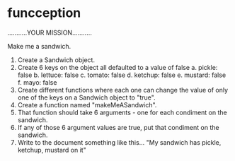 # funcception

  ...........YOUR MISSION...........

  Make me a sandwich.
  
  1. Create a Sandwich object.
  2. Create 6 keys on the object all defaulted to a value of false
     a. pickle: false
     b. lettuce: false
     c. tomato: false
     d. ketchup: false
     e. mustard: false
     f. mayo: false
  3. Create different functions where each one can change the value of only one of the keys on a Sandwich object to "true".
  4. Create a function named "makeMeASandwich".
  5. That function should take 6 arguments - one for each condiment on the sandwich.
  6. If any of those 6 argument values are true, put that condiment on the sandwich.
  7. Write to the document something like this...
    "My sandwich has pickle, ketchup, mustard on it"
